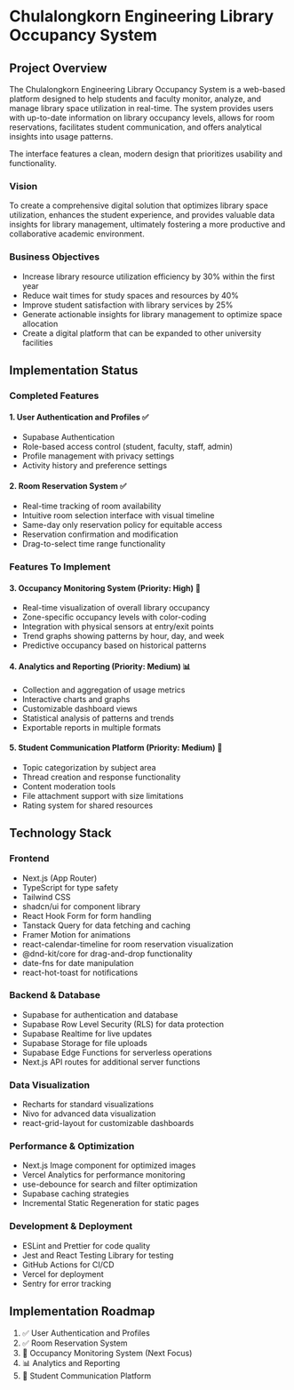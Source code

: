 # Chulalongkorn Engineering Library Occupancy System

## Project Overview

The Chulalongkorn Engineering Library Occupancy System is a web-based platform designed to help students and faculty monitor, analyze, and manage library space utilization in real-time. The system provides users with up-to-date information on library occupancy levels, allows for room reservations, facilitates student communication, and offers analytical insights into usage patterns.

The interface features a clean, modern design that prioritizes usability and functionality.

### Vision

To create a comprehensive digital solution that optimizes library space utilization, enhances the student experience, and provides valuable data insights for library management, ultimately fostering a more productive and collaborative academic environment.

### Business Objectives

- Increase library resource utilization efficiency by 30% within the first year
- Reduce wait times for study spaces and resources by 40%
- Improve student satisfaction with library services by 25%
- Generate actionable insights for library management to optimize space allocation
- Create a digital platform that can be expanded to other university facilities

## Implementation Status

### Completed Features

#### 1. User Authentication and Profiles ✅

- Supabase Authentication
- Role-based access control (student, faculty, staff, admin)
- Profile management with privacy settings
- Activity history and preference settings

#### 2. Room Reservation System ✅

- Real-time tracking of room availability
- Intuitive room selection interface with visual timeline
- Same-day only reservation policy for equitable access
- Reservation confirmation and modification
- Drag-to-select time range functionality

### Features To Implement

#### 3. Occupancy Monitoring System (Priority: High) 🔄

- Real-time visualization of overall library occupancy
- Zone-specific occupancy levels with color-coding
- Integration with physical sensors at entry/exit points
- Trend graphs showing patterns by hour, day, and week
- Predictive occupancy based on historical patterns

#### 4. Analytics and Reporting (Priority: Medium) 📊

- Collection and aggregation of usage metrics
- Interactive charts and graphs
- Customizable dashboard views
- Statistical analysis of patterns and trends
- Exportable reports in multiple formats

#### 5. Student Communication Platform (Priority: Medium) 💬

- Topic categorization by subject area
- Thread creation and response functionality
- Content moderation tools
- File attachment support with size limitations
- Rating system for shared resources

## Technology Stack

### Frontend

- Next.js (App Router)
- TypeScript for type safety
- Tailwind CSS
- shadcn/ui for component library
- React Hook Form for form handling
- Tanstack Query for data fetching and caching
- Framer Motion for animations
- react-calendar-timeline for room reservation visualization
- @dnd-kit/core for drag-and-drop functionality
- date-fns for date manipulation
- react-hot-toast for notifications

### Backend & Database

- Supabase for authentication and database
- Supabase Row Level Security (RLS) for data protection
- Supabase Realtime for live updates
- Supabase Storage for file uploads
- Supabase Edge Functions for serverless operations
- Next.js API routes for additional server functions

### Data Visualization

- Recharts for standard visualizations
- Nivo for advanced data visualization
- react-grid-layout for customizable dashboards

### Performance & Optimization

- Next.js Image component for optimized images
- Vercel Analytics for performance monitoring
- use-debounce for search and filter optimization
- Supabase caching strategies
- Incremental Static Regeneration for static pages

### Development & Deployment

- ESLint and Prettier for code quality
- Jest and React Testing Library for testing
- GitHub Actions for CI/CD
- Vercel for deployment
- Sentry for error tracking

## Implementation Roadmap

1. ✅ User Authentication and Profiles
2. ✅ Room Reservation System
3. 🔄 Occupancy Monitoring System (Next Focus)
4. 📊 Analytics and Reporting
5. 💬 Student Communication Platform
